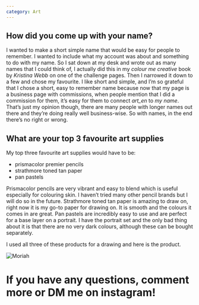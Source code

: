 ```yaml
---
category: Art
---
```


## How did you come up with your name?

I wanted to make a short simple name that would be easy for people to remember. I wanted to include what my account was about and something to do with my name. So I sat down at my desk and wrote out as many names that I could think of, I actually did this in my *colour me creative* book by *Kristina Webb* on one of the challenge pages. Then I narrowed it down to a few and chose my favourite. I like short and simple, and I’m so grateful that I chose a short, easy to remember name because now that my page is a business page with commissions, when people mention that I did a commission for them, it’s easy for them to connect *art_en* to *my name*. That’s just my opinion though, there are many people with longer names out there and they’re doing really well business-wise. So with names, in the end there’s no right or wrong.

## What are your top 3 favourite art supplies
My top three favourite art supplies would have to be:
- prismacolor premier pencils
- strathmore toned tan paper
- pan pastels

Prismacolor pencils are very vibrant and easy to blend which is useful especially for colouring skin. I haven’t tried many other pencil brands but I will do so in the future.
Strathmore toned tan paper is amazing to draw on, right now it is my go-to paper for drawing on. It is smooth and the colours it comes in are great.
Pan pastels are incredibly easy to use and are perfect for a base layer on a portrait. I have the portrait set and the only bad thing about it is that there are no very dark colours, although these can be bought separately.

I used all three of these products for a drawing and here is the product.

![Moriah]({{site.url}}/assets/08514EBF-1471-4FED-817B-21745E5FA949.jpeg)

# If you have any questions, comment more or DM me on instagram!
